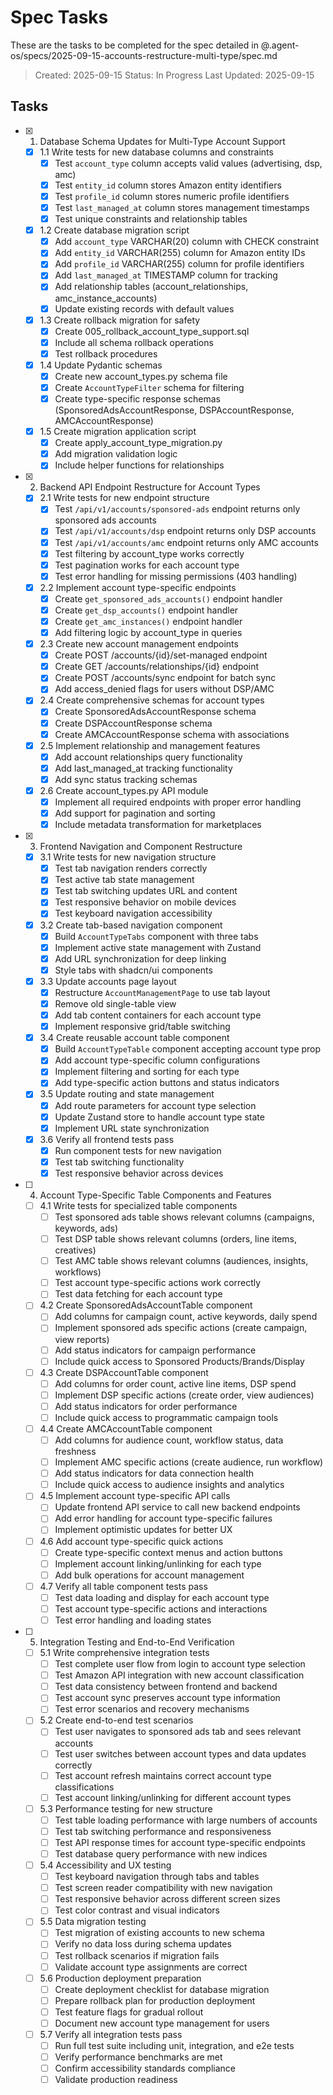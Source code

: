 # Spec Tasks

These are the tasks to be completed for the spec detailed in @.agent-os/specs/2025-09-15-accounts-restructure-multi-type/spec.md

> Created: 2025-09-15
> Status: In Progress
> Last Updated: 2025-09-15

## Tasks

- [x] 1. Database Schema Updates for Multi-Type Account Support
  - [x] 1.1 Write tests for new database columns and constraints
    - [x] Test `account_type` column accepts valid values (advertising, dsp, amc)
    - [x] Test `entity_id` column stores Amazon entity identifiers
    - [x] Test `profile_id` column stores numeric profile identifiers
    - [x] Test `last_managed_at` column stores management timestamps
    - [x] Test unique constraints and relationship tables
  - [x] 1.2 Create database migration script
    - [x] Add `account_type` VARCHAR(20) column with CHECK constraint
    - [x] Add `entity_id` VARCHAR(255) column for Amazon entity IDs
    - [x] Add `profile_id` VARCHAR(255) column for profile identifiers
    - [x] Add `last_managed_at` TIMESTAMP column for tracking
    - [x] Add relationship tables (account_relationships, amc_instance_accounts)
    - [x] Update existing records with default values
  - [x] 1.3 Create rollback migration for safety
    - [x] Create 005_rollback_account_type_support.sql
    - [x] Include all schema rollback operations
    - [x] Test rollback procedures
  - [x] 1.4 Update Pydantic schemas
    - [x] Create new account_types.py schema file
    - [x] Create `AccountTypeFilter` schema for filtering
    - [x] Create type-specific response schemas (SponsoredAdsAccountResponse, DSPAccountResponse, AMCAccountResponse)
  - [x] 1.5 Create migration application script
    - [x] Create apply_account_type_migration.py
    - [x] Add migration validation logic
    - [x] Include helper functions for relationships

- [x] 2. Backend API Endpoint Restructure for Account Types
  - [x] 2.1 Write tests for new endpoint structure
    - [x] Test `/api/v1/accounts/sponsored-ads` endpoint returns only sponsored ads accounts
    - [x] Test `/api/v1/accounts/dsp` endpoint returns only DSP accounts
    - [x] Test `/api/v1/accounts/amc` endpoint returns only AMC accounts
    - [x] Test filtering by account_type works correctly
    - [x] Test pagination works for each account type
    - [x] Test error handling for missing permissions (403 handling)
  - [x] 2.2 Implement account type-specific endpoints
    - [x] Create `get_sponsored_ads_accounts()` endpoint handler
    - [x] Create `get_dsp_accounts()` endpoint handler
    - [x] Create `get_amc_instances()` endpoint handler
    - [x] Add filtering logic by account_type in queries
  - [x] 2.3 Create new account management endpoints
    - [x] Create POST /accounts/{id}/set-managed endpoint
    - [x] Create GET /accounts/relationships/{id} endpoint
    - [x] Create POST /accounts/sync endpoint for batch sync
    - [x] Add access_denied flags for users without DSP/AMC
  - [x] 2.4 Create comprehensive schemas for account types
    - [x] Create SponsoredAdsAccountResponse schema
    - [x] Create DSPAccountResponse schema
    - [x] Create AMCAccountResponse schema with associations
  - [x] 2.5 Implement relationship and management features
    - [x] Add account relationships query functionality
    - [x] Add last_managed_at tracking functionality
    - [x] Add sync status tracking schemas
  - [x] 2.6 Create account_types.py API module
    - [x] Implement all required endpoints with proper error handling
    - [x] Add support for pagination and sorting
    - [x] Include metadata transformation for marketplaces

- [x] 3. Frontend Navigation and Component Restructure
  - [x] 3.1 Write tests for new navigation structure
    - [x] Test tab navigation renders correctly
    - [x] Test active tab state management
    - [x] Test tab switching updates URL and content
    - [x] Test responsive behavior on mobile devices
    - [x] Test keyboard navigation accessibility
  - [x] 3.2 Create tab-based navigation component
    - [x] Build `AccountTypeTabs` component with three tabs
    - [x] Implement active state management with Zustand
    - [x] Add URL synchronization for deep linking
    - [x] Style tabs with shadcn/ui components
  - [x] 3.3 Update accounts page layout
    - [x] Restructure `AccountManagementPage` to use tab layout
    - [x] Remove old single-table view
    - [x] Add tab content containers for each account type
    - [x] Implement responsive grid/table switching
  - [x] 3.4 Create reusable account table component
    - [x] Build `AccountTypeTable` component accepting account type prop
    - [x] Add account type-specific column configurations
    - [x] Implement filtering and sorting for each type
    - [x] Add type-specific action buttons and status indicators
  - [x] 3.5 Update routing and state management
    - [x] Add route parameters for account type selection
    - [x] Update Zustand store to handle account type state
    - [x] Implement URL state synchronization
  - [x] 3.6 Verify all frontend tests pass
    - [x] Run component tests for new navigation
    - [x] Test tab switching functionality
    - [x] Test responsive behavior across devices

- [ ] 4. Account Type-Specific Table Components and Features
  - [ ] 4.1 Write tests for specialized table components
    - [ ] Test sponsored ads table shows relevant columns (campaigns, keywords, ads)
    - [ ] Test DSP table shows relevant columns (orders, line items, creatives)
    - [ ] Test AMC table shows relevant columns (audiences, insights, workflows)
    - [ ] Test account type-specific actions work correctly
    - [ ] Test data fetching for each account type
  - [ ] 4.2 Create SponsoredAdsAccountTable component
    - [ ] Add columns for campaign count, active keywords, daily spend
    - [ ] Implement sponsored ads specific actions (create campaign, view reports)
    - [ ] Add status indicators for campaign performance
    - [ ] Include quick access to Sponsored Products/Brands/Display
  - [ ] 4.3 Create DSPAccountTable component
    - [ ] Add columns for order count, active line items, DSP spend
    - [ ] Implement DSP specific actions (create order, view audiences)
    - [ ] Add status indicators for order performance
    - [ ] Include quick access to programmatic campaign tools
  - [ ] 4.4 Create AMCAccountTable component
    - [ ] Add columns for audience count, workflow status, data freshness
    - [ ] Implement AMC specific actions (create audience, run workflow)
    - [ ] Add status indicators for data connection health
    - [ ] Include quick access to audience insights and analytics
  - [ ] 4.5 Implement account type-specific API calls
    - [ ] Update frontend API service to call new backend endpoints
    - [ ] Add error handling for account type-specific failures
    - [ ] Implement optimistic updates for better UX
  - [ ] 4.6 Add account type-specific quick actions
    - [ ] Create type-specific context menus and action buttons
    - [ ] Implement account linking/unlinking for each type
    - [ ] Add bulk operations for account management
  - [ ] 4.7 Verify all table component tests pass
    - [ ] Test data loading and display for each account type
    - [ ] Test account type-specific actions and interactions
    - [ ] Test error handling and loading states

- [ ] 5. Integration Testing and End-to-End Verification
  - [ ] 5.1 Write comprehensive integration tests
    - [ ] Test complete user flow from login to account type selection
    - [ ] Test Amazon API integration with new account classification
    - [ ] Test data consistency between frontend and backend
    - [ ] Test account sync preserves account type information
    - [ ] Test error scenarios and recovery mechanisms
  - [ ] 5.2 Create end-to-end test scenarios
    - [ ] Test user navigates to sponsored ads tab and sees relevant accounts
    - [ ] Test user switches between account types and data updates correctly
    - [ ] Test account refresh maintains correct account type classifications
    - [ ] Test account linking/unlinking for different account types
  - [ ] 5.3 Performance testing for new structure
    - [ ] Test table loading performance with large numbers of accounts
    - [ ] Test tab switching performance and responsiveness
    - [ ] Test API response times for account type-specific endpoints
    - [ ] Test database query performance with new indices
  - [ ] 5.4 Accessibility and UX testing
    - [ ] Test keyboard navigation through tabs and tables
    - [ ] Test screen reader compatibility with new navigation
    - [ ] Test responsive behavior across different screen sizes
    - [ ] Test color contrast and visual indicators
  - [ ] 5.5 Data migration testing
    - [ ] Test migration of existing accounts to new schema
    - [ ] Verify no data loss during schema updates
    - [ ] Test rollback scenarios if migration fails
    - [ ] Validate account type assignments are correct
  - [ ] 5.6 Production deployment preparation
    - [ ] Create deployment checklist for database migration
    - [ ] Prepare rollback plan for production deployment
    - [ ] Test feature flags for gradual rollout
    - [ ] Document new account type management for users
  - [ ] 5.7 Verify all integration tests pass
    - [ ] Run full test suite including unit, integration, and e2e tests
    - [ ] Verify performance benchmarks are met
    - [ ] Confirm accessibility standards compliance
    - [ ] Validate production readiness